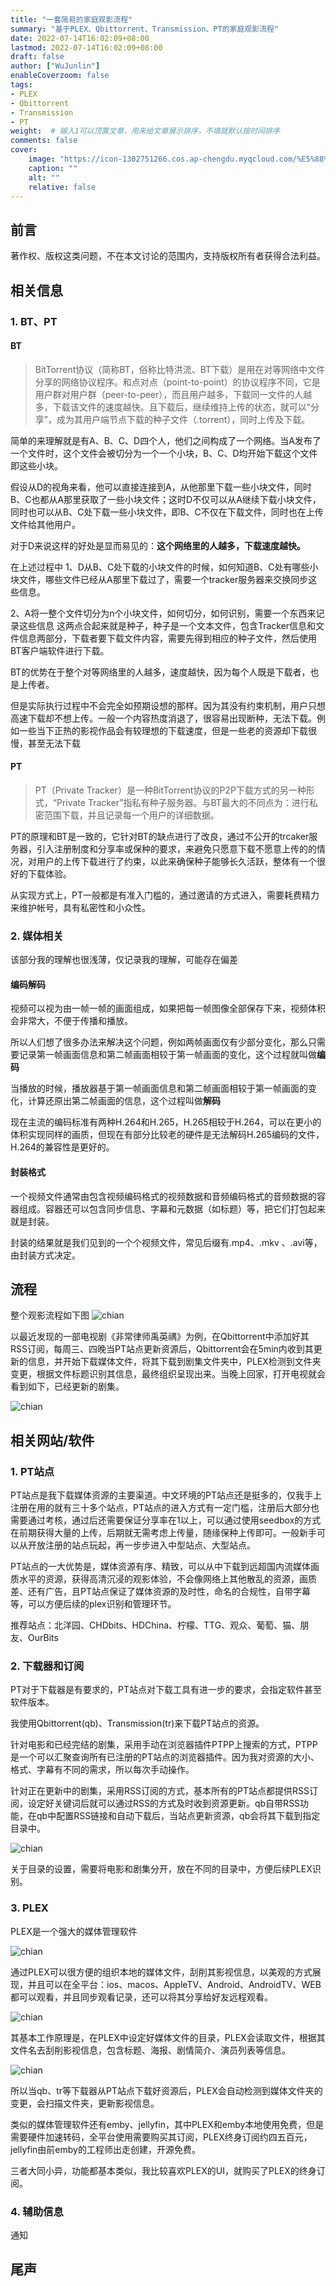 ```yaml
---
title: "一套简易的家庭观影流程"
summary: "基于PLEX、Qbittorrent、Transmission、PT的家庭观影流程"
date: 2022-07-14T16:02:09+08:00
lastmod: 2022-07-14T16:02:09+08:00
draft: false
author: ["WuJunlin"]
enableCoverzoom: false
tags: 
- PLEX
- Qbittorrent
- Transmission
- PT
weight:  # 输入1可以顶置文章，用来给文章展示排序，不填就默认按时间排序
comments: false
cover:
    image: "https://icon-1302751266.cos.ap-chengdu.myqcloud.com/%E5%88%A9%E7%94%A8Hugo%E3%80%81GitHub%E3%80%81Vercel%E6%90%AD%E5%BB%BA%E4%B8%AA%E4%BA%BA%E5%8D%9A%E5%AE%A2/cover.png"
    caption: ""
    alt: ""
    relative: false
---
```

## 前言

著作权、版权这类问题，不在本文讨论的范围内，支持版权所有者获得合法利益。

## 相关信息

### 1. BT、PT

#### BT

> BitTorrent协议（简称BT，俗称比特洪流、BT下载）是用在对等网络中文件分享的网络协议程序。和点对点（point-to-point）的协议程序不同，它是用户群对用户群（peer-to-peer），而且用户越多，下载同一文件的人越多，下载该文件的速度越快。且下载后，继续维持上传的状态，就可以“分享”，成为其用户端节点下载的种子文件（.torrent），同时上传及下载。

简单的来理解就是有A、B、C、D四个人，他们之间构成了一个网络。当A发布了一个文件时，这个文件会被切分为一个一个小块，B、C、D均开始下载这个文件即这些小块。

假设从D的视角来看，他可以直接连接到A，从他那里下载一些小块文件，同时B、C也都从A那里获取了一些小块文件；这时D不仅可以从A继续下载小块文件，同时也可以从B、C处下载一些小块文件，即B、C不仅在下载文件，同时也在上传文件给其他用户。

对于D来说这样的好处是显而易见的：**这个网络里的人越多，下载速度越快。**

在上述过程中
1、D从B、C处下载的小块文件的时候，如何知道B、C处有哪些小块文件，哪些文件已经从A那里下载过了，需要一个tracker服务器来交换同步这些信息。

2、A将一整个文件切分为n个小块文件，如何切分，如何识别，需要一个东西来记录这些信息
这两点合起来就是种子，种子是一个文本文件，包含Tracker信息和文件信息两部分，下载者要下载文件内容，需要先得到相应的种子文件，然后使用BT客户端软件进行下载。

BT的优势在于整个对等网络里的人越多，速度越快，因为每个人既是下载者，也是上传者。

但是实际执行过程中不会完全如预期设想的那样。因为其没有约束机制，用户只想高速下载却不想上传。一般一个内容热度消退了，很容易出现断种，无法下载。例如一些当下正热的影视作品会有较理想的下载速度，但是一些老的资源却下载很慢，甚至无法下载

#### PT

> PT（Private Tracker）是一种BitTorrent协议的P2P下载方式的另一种形式，“Private Tracker”指私有种子服务器。与BT最大的不同点为：进行私密范围下载，并且记录每一个用户的详细数据。

PT的原理和BT是一致的，它针对BT的缺点进行了改良，通过不公开的trcaker服务器，引入注册制度和分享率或保种的要求，来避免只愿意下载不愿意上传的的情况，对用户的上传下载进行了约束，以此来确保种子能够长久活跃，整体有一个很好的下载体验。

从实现方式上，PT一般都是有准入门槛的，通过邀请的方式进入，需要耗费精力来维护帐号，具有私密性和小众性。

### 2. 媒体相关

该部分我的理解也很浅薄，仅记录我的理解，可能存在偏差

#### 编码解码

视频可以视为由一帧一帧的画面组成，如果把每一帧图像全部保存下来，视频体积会非常大，不便于传播和播放。

所以人们想了很多办法来解决这个问题，例如两帧画面仅有少部分变化，那么只需要记录第一帧画面信息和第二帧画面相较于第一帧画面的变化，这个过程就叫做**编码**

当播放的时候，播放器基于第一帧画面信息和第二帧画面相较于第一帧画面的变化，计算还原出第二帧画面的信息，这个过程叫做**解码**

现在主流的编码标准有两种H.264和H.265，H.265相较于H.264，可以在更小的体积实现同样的画质，但现在有部分比较老的硬件是无法解码H.265编码的文件，H.264的兼容性是更好的。

#### 封装格式

​一个视频文件通常由包含视频编码格式的视频数据和音频编码格式的音频数据的容器组成。容器还可以包含同步信息、字幕和元数据（如标题）等，把它们打包起来就是封装。

封装的结果就是我们见到的一个个视频文件，常见后缀有.mp4、.mkv 、.avi等，由封装方式决定。

## 流程

整个观影流程如下图
<img loading="lazy" src="https://icon-1302751266.cos.ap-chengdu.myqcloud.com/%E4%B8%80%E5%A5%97%E7%AE%80%E6%98%93%E7%9A%84%E5%AE%B6%E5%BA%AD%E8%A7%82%E5%BD%B1%E6%B5%81%E7%A8%8B/flow.jpg" type="" alt="chian" class="medium-zoom-image">

以最近发现的一部电视剧《非常律师禹英禑》为例，在Qbittorrent中添加好其 RSS订阅，每周三、四晚当PT站点更新资源后，Qbittorrent会在5min内收到其更新的信息，并开始下载媒体文件，将其下载到剧集文件夹中，PLEX检测到文件夹
变更，根据文件标题识别其信息，最终组织呈现出来。当晚上回家，打开电视就会看到如下，已经更新的剧集。

<img loading="lazy" src="https://icon-1302751266.cos.ap-chengdu.myqcloud.com/%E4%B8%80%E5%A5%97%E7%AE%80%E6%98%93%E7%9A%84%E5%AE%B6%E5%BA%AD%E8%A7%82%E5%BD%B1%E6%B5%81%E7%A8%8B/plex4.jpg" type="" alt="chian" class="medium-zoom-image">

## 相关网站/软件

### 1. PT站点

PT站点是我下载媒体资源的主要渠道。中文环境的PT站点还是挺多的，仅我手上注册在用的就有三十多个站点，PT站点的进入方式有一定门槛，注册后大部分也需要通过考核，通过后还需要保证分享率在1以上，可以通过使用seedbox的方式在前期获得大量的上传，后期就无需考虑上传量，随缘保种上传即可。一般新手可以从开放注册的站点玩起，再一步步进入中型站点、大型站点。

PT站点的一大优势是，媒体资源有序、精致，可以从中下载到远超国内流媒体画质水平的资源，获得高清沉浸的观影体验，不会像网络上其他散乱的资源，画质差、还有广告，且PT站点保证了媒体资源的及时性，命名的合规性，自带字幕等，可以方便后续的plex识别和管理环节。

推荐站点：北洋园、CHDbits、HDChina、柠檬、TTG、观众、葡萄、猫、朋友、OurBits

### 2. 下载器和订阅

PT对于下载器是有要求的，PT站点对下载工具有进一步的要求，会指定软件甚至软件版本。

我使用Qbittorrent(qb)、Transmission(tr)来下载PT站点的资源。

针对电影和已经完结的剧集，采用手动在浏览器插件PTPP上搜索的方式，PTPP是一个可以汇聚查询所有已注册的PT站点的浏览器插件。因为我对资源的大小、格式、字幕有不同的需求，所以每次手动操作。

针对正在更新中的剧集，采用RSS订阅的方式，基本所有的PT站点都提供RSS订阅，设定好关键词后就可以通过RSS的方式及时收到资源更新。qb自带RSS功能，在qb中配置RSS链接和自动下载后，当站点更新资源，qb会将其下载到指定目录中。

<img loading="lazy" src="https://icon-1302751266.cos.ap-chengdu.myqcloud.com/%E4%B8%80%E5%A5%97%E7%AE%80%E6%98%93%E7%9A%84%E5%AE%B6%E5%BA%AD%E8%A7%82%E5%BD%B1%E6%B5%81%E7%A8%8B/qb.jpg" type="" alt="chian" class="medium-zoom-image">

关于目录的设置，需要将电影和剧集分开，放在不同的目录中，方便后续PLEX识别。

### 3. PLEX

PLEX是一个强大的媒体管理软件

<img loading="lazy" src="https://icon-1302751266.cos.ap-chengdu.myqcloud.com/%E4%B8%80%E5%A5%97%E7%AE%80%E6%98%93%E7%9A%84%E5%AE%B6%E5%BA%AD%E8%A7%82%E5%BD%B1%E6%B5%81%E7%A8%8B/plex.jpg" type="" alt="chian" class="medium-zoom-image">

通过PLEX可以很方便的组织本地的媒体文件，刮削其影视信息，以美观的方式展现，并且可以在全平台：ios、macos、AppleTV、Android、AndroidTV、WEB都可以观看，并且同步观看记录，还可以将其分享给好友远程观看。

<img loading="lazy" src="https://icon-1302751266.cos.ap-chengdu.myqcloud.com/%E4%B8%80%E5%A5%97%E7%AE%80%E6%98%93%E7%9A%84%E5%AE%B6%E5%BA%AD%E8%A7%82%E5%BD%B1%E6%B5%81%E7%A8%8B/plex2.jpg" type="" alt="chian" class="medium-zoom-image">

其基本工作原理是，在PLEX中设定好媒体文件的目录，PLEX会读取文件，根据其文件名去刮削影视信息，包含标题、海报、剧情简介、演员列表等信息。

<img loading="lazy" src="https://icon-1302751266.cos.ap-chengdu.myqcloud.com/%E4%B8%80%E5%A5%97%E7%AE%80%E6%98%93%E7%9A%84%E5%AE%B6%E5%BA%AD%E8%A7%82%E5%BD%B1%E6%B5%81%E7%A8%8B/plex3.jpg" type="" alt="chian" class="medium-zoom-image">

所以当qb、tr等下载器从PT站点下载好资源后，PLEX会自动检测到媒体文件夹的变更，会扫描文件夹，更新影视信息。

类似的媒体管理软件还有emby、jellyfin，其中PLEX和emby本地使用免费，但是需要硬件加速转码，全平台使用需要购买其订阅，PLEX终身订阅约四五百元，jellyfin由前emby的工程师出走创建，开源免费。

三者大同小异，功能都基本类似，我比较喜欢PLEX的UI，就购买了PLEX的终身订阅。

### 4. 辅助信息
通知

## 尾声
